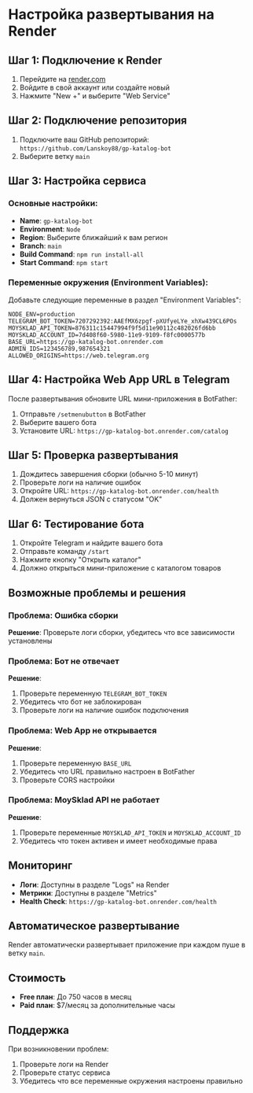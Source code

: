 # Настройка развертывания на Render

## Шаг 1: Подключение к Render

1. Перейдите на [render.com](https://render.com)
2. Войдите в свой аккаунт или создайте новый
3. Нажмите "New +" и выберите "Web Service"

## Шаг 2: Подключение репозитория

1. Подключите ваш GitHub репозиторий: `https://github.com/Lanskoy88/gp-katalog-bot`
2. Выберите ветку `main`

## Шаг 3: Настройка сервиса

### Основные настройки:
- **Name**: `gp-katalog-bot`
- **Environment**: `Node`
- **Region**: Выберите ближайший к вам регион
- **Branch**: `main`
- **Build Command**: `npm run install-all`
- **Start Command**: `npm start`

### Переменные окружения (Environment Variables):

Добавьте следующие переменные в раздел "Environment Variables":

```
NODE_ENV=production
TELEGRAM_BOT_TOKEN=7207292392:AAEfMX6zpgf-pXUfyeLYe_xhXw439CL6POs
MOYSKLAD_API_TOKEN=876311c15447994f9f5d11e90112c482026fd6bb
MOYSKLAD_ACCOUNT_ID=7d408f60-5980-11e9-9109-f8fc0000577b
BASE_URL=https://gp-katalog-bot.onrender.com
ADMIN_IDS=123456789,987654321
ALLOWED_ORIGINS=https://web.telegram.org
```

## Шаг 4: Настройка Web App URL в Telegram

После развертывания обновите URL мини-приложения в BotFather:

1. Отправьте `/setmenubutton` в BotFather
2. Выберите вашего бота
3. Установите URL: `https://gp-katalog-bot.onrender.com/catalog`

## Шаг 5: Проверка развертывания

1. Дождитесь завершения сборки (обычно 5-10 минут)
2. Проверьте логи на наличие ошибок
3. Откройте URL: `https://gp-katalog-bot.onrender.com/health`
4. Должен вернуться JSON с статусом "OK"

## Шаг 6: Тестирование бота

1. Откройте Telegram и найдите вашего бота
2. Отправьте команду `/start`
3. Нажмите кнопку "Открыть каталог"
4. Должно открыться мини-приложение с каталогом товаров

## Возможные проблемы и решения

### Проблема: Ошибка сборки
**Решение**: Проверьте логи сборки, убедитесь что все зависимости установлены

### Проблема: Бот не отвечает
**Решение**: 
1. Проверьте переменную `TELEGRAM_BOT_TOKEN`
2. Убедитесь что бот не заблокирован
3. Проверьте логи на наличие ошибок подключения

### Проблема: Web App не открывается
**Решение**:
1. Проверьте переменную `BASE_URL`
2. Убедитесь что URL правильно настроен в BotFather
3. Проверьте CORS настройки

### Проблема: MoySklad API не работает
**Решение**:
1. Проверьте переменные `MOYSKLAD_API_TOKEN` и `MOYSKLAD_ACCOUNT_ID`
2. Убедитесь что токен активен и имеет необходимые права

## Мониторинг

- **Логи**: Доступны в разделе "Logs" на Render
- **Метрики**: Доступны в разделе "Metrics"
- **Health Check**: `https://gp-katalog-bot.onrender.com/health`

## Автоматическое развертывание

Render автоматически развертывает приложение при каждом пуше в ветку `main`.

## Стоимость

- **Free план**: До 750 часов в месяц
- **Paid план**: $7/месяц за дополнительные часы

## Поддержка

При возникновении проблем:
1. Проверьте логи на Render
2. Проверьте статус сервиса
3. Убедитесь что все переменные окружения настроены правильно 